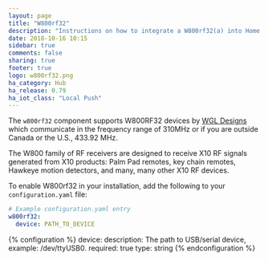 ```yaml
---
layout: page
title: "W800rf32"
description: "Instructions on how to integrate a W800rf32(a) into Home Assistant."
date: 2018-10-16 10:15
sidebar: true
comments: false
sharing: true
footer: true
logo: w800rf32.png
ha_category: Hub
ha_release: 0.79
ha_iot_class: "Local Push"
---
```


The `w800rf32` component supports W800RF32 devices by [WGL Designs](http://www.wgldesigns.com/w800.html) which 
communicate in the frequency range of 310MHz or if you are outside Canada or the U.S., 433.92 MHz.  

The W800 family of RF receivers are designed to receive X10 RF signals generated from X10 products: Palm Pad 
remotes, key chain remotes, Hawkeye motion detectors, and many, many other X10 RF devices.

To enable W800rf32 in your installation, add the following to your `configuration.yaml` file:

```yaml
# Example configuration.yaml entry
w800rf32:
  device: PATH_TO_DEVICE
```

{% configuration %}
device:
  description: The path to USB/serial device, example: /dev/ttyUSB0.
  required: true
  type: string
{% endconfiguration %}



